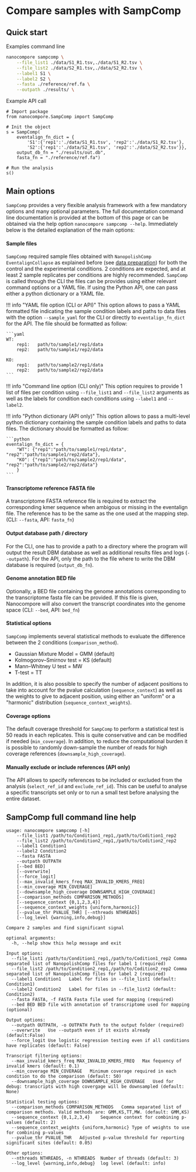 # Compare samples with SampComp

## Quick start

Examples command line

```bash
nanocompore sampcomp \
    --file_list1 ./data/S1_R1.tsv,./data/S1_R2.tsv \
    --file_list2 ./data/S2_R1.tsv,./data/S2_R2.tsv \
    --label1 S1 \
    --label2 S2 \
    --fasta ./reference/ref.fa \
    --outpath ./results/ \
```

Example API call

```python3
# Import package
from nanocompore.SampComp import SampComp

# Init the object
s = SampComp(
    eventalign_fn_dict = {
        'S1':{'rep1':'./data/S1_R1.tsv', 'rep2':'./data/S1_R2.tsv'},
        'S2':{'rep1':'./data/S2_R1.tsv', 'rep2':'./data/S2_R2.tsv'}},
    output_db_fn = "./results/out.db",
    fasta_fn = "./reference/ref.fa")

# Run the analysis
s()
```

## Main options

`SampComp` provides a very flexible analysis framework with a few mandatory options and many optional parameters. The full documentation command line documentation is provided at the bottom of this page or can be obtained via the help option `nanocompore sampcomp --help`. Immediately below is the detailed explanation of the main options:

#### Sample files

`SampComp` required sample files obtained with `NanopolishComp EventalignCollapse` as explained before (see [data preparation](data_preparation.md)) for both the control and the experimental conditions. 2 conditions are expected, and at least 2 sample replicates per conditions are highly recommended. `SampComp` is called through the CLI the files can be provides using either relevant command options or a YAML file. If using the Python API, one can pass either a python dictionary or a YAML file.

!!! info "YAML file option (CLI or API)"
    This option allows to pass a YAML formatted file indicating the sample condition labels and paths to data files with the option `--sample_yaml` for the CLI or directly to `eventalign_fn_dict` for the API. The file should be formatted as follow:

    ```yaml
    WT:
        rep1:   path/to/sample1/rep1/data
        rep2:   path/to/sample1/rep2/data

    KO:
        rep1:   path/to/sample2/rep1/data
        rep2:   path/to/sample2/rep2/data
    ```

!!! info "Command line option (CLI only)"
	This option requires to provide 1 list of files per condition using `--file_list1` and `--file_list2` arguments as well as the labels for condition each conditions using `--label1` and `--label2`.

!!! info "Python dictionary (API only)"
    This option allows to pass a multi-level python dictionary containing the sample condition labels and paths to data files. The dictionary should be formatted as follow:

    ```python
    eventalign_fn_dict = {
        "WT": {"rep1":"path/to/sample1/rep1/data", "rep2":"path/to/sample1/rep2/data"},
        "KO": {"rep1":"path/to/sample2/rep1/data", "rep2":"path/to/sample2/rep2/data"}
        }
    ```
#### Transcriptome reference FASTA file

A transcriptome FASTA reference file is required to extract the corresponding kmer sequence when ambigous or missing in the eventalign file. The reference has to be the same as the one used at the mapping step. (CLI: `--fasta`, API: `fasta_fn`)

#### Output database path / directory

For the CLI, one has to provide a path to a directory where the program will output the result DBM database as well as additional results files and logs (`--outpath`). For the API, only the path to the file where to write the DBM database is required (`output_db_fn`).

#### Genome annotation BED file

Optionally, a BED file containing the genome annotations corresponding to the transcriptome fasta file can be provided. If this file is given, Nanocompore will also convert the transcript coordinates into the genome space (CLI: `--bed`, API: `bed_fn`)

#### Statistical options

`SampComp` implements several statistical methods to evaluate the difference between the 2 conditions (`comparison_method`).

* Gaussian Mixture Model = GMM (default)
* Kolmogorov–Smirnov test = KS (default)
* Mann–Whitney U test = MW
* T-test = TT

In addition, it is also possible to specify the number of adjacent positions to take into account for the pvalue calculation (`sequence_context`) as well as the weights to give to adjacent position, using either an "uniform" or a "harmonic" distribution (`sequence_context_weights`).

#### Coverage options

The default coverage threshold for `SampComp` to perform a statistical test is 50 reads in each replicates. This is quite conservative and can be modified if needed (`min_coverage`). In addition, to reduce the computational burden it is possible to randomly down-sample the number of reads for high coverage references (`downsample_high_coverage`).

#### Manually exclude or include references (API only)

The API allows to specify references to be included or excluded from the analysis (`select_ref_id` and
`exclude_ref_id`). This can be useful to analyse a specific transcripts set only or to run a small test before analysing the entire dataset.

## SampComp full command line help

```text
usage: nanocompore sampcomp [-h]
	--file_list1 /path/to/Condition1_rep1,/path/to/Codition1_rep2
	--file_list2 /path/to/Condition2_rep1,/path/to/Codition2_rep2
    --label1 Condition1
    --label2 Condition2
    --fasta FASTA
    --outpath OUTPATH
    [--bed BED]
    [--overwrite]
	[--force_logit]
	[--max_invalid_kmers_freq MAX_INVALID_KMERS_FREQ]
	[--min_coverage MIN_COVERAGE]
	[--downsample_high_coverage DOWNSAMPLE_HIGH_COVERAGE]
	[--comparison_methods COMPARISON_METHODS]
	[--sequence_context {0,1,2,3,4}]
	[--sequence_context_weights {uniform,harmonic}]
	[--pvalue_thr PVALUE_THR] [--nthreads NTHREADS]
	[--log_level {warning,info,debug}]

Compare 2 samples and find significant signal

optional arguments:
  -h, --help show this help message and exit

Input options:
  --file_list1 /path/to/Condition1_rep1,/path/to/Codition1_rep2 Comma separated list of NanopolishComp files for label 1 (required)
  --file_list2 /path/to/Condition2_rep1,/path/to/Codition2_rep2	Comma separated list of NanopolishComp files for label 2 (required)
  --label1 Condition1	Label for files in --file_list1 (default: Condition1)
  --label2 Condition2   Label for files in --file_list2 (default: Condition2)
  --fasta FASTA, -f FASTA Fasta file used for mapping (required)
  --bed BED	BED file with annotation of transcriptome used for mapping (optional)

Output options:
  --outpath OUTPATH, -o OUTPATH	Path to the output folder (required)
  --overwrite	Use --outpath even if it exists already (default:False)
  --force_logit	Use logistic regression testing even if all conditions have replicates (default: False)

Transcript filtering options:
  --max_invalid_kmers_freq MAX_INVALID_KMERS_FREQ	Max fequency of invalid kmers (default: 0.1)
  --min_coverage MIN_COVERAGE	Minimum coverage required in each condition to do the comparison (default: 50)
  --downsample_high_coverage DOWNSAMPLE_HIGH_COVERAGE	Used for debug: transcripts with high covergage will be downsampled (default: None)

Statistical testing options:
  --comparison_methods COMPARISON_METHODS	Comma separated list of comparison methods. Valid methods are: GMM,KS,TT,MW. (default: GMM,KS)
  --sequence_context {0,1,2,3,4}	Sequence context for combining p-values (default: 2)
  --sequence_context_weights {uniform,harmonic}	Type of weights to use for combining p-values
  --pvalue_thr PVALUE_THR	Adjusted p-value threshold for reporting significant sites (default: 0.05)

Other options:
  --nthreads NTHREADS, -n NTHREADS	Number of threads (default: 3)
  --log_level {warning,info,debug}	log level (default: info)
```
